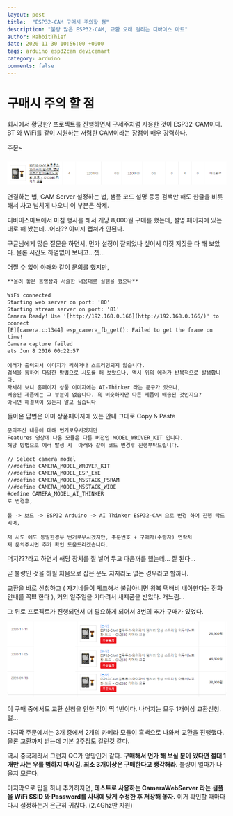 ```yaml
---
layout: post
title:  "ESP32-CAM 구매시 주의할 점"
description: "불량 많은 ESP32-CAM, 교환 오래 걸리는 디바이스 마트"
author: RabbitThief
date: 2020-11-30 10:56:00 +0900
tags: arduino esp32cam devicemart 
category: arduino
comments: false
---	
```




# 구매시 주의 할 점

회사에서 황당한? 프로젝트를 진행하면서 구세주처럼 사용한 것이 ESP32-CAM이다.  BT 와 WiFi를 같이 지원하는 저렴한 CAM이라는 장점이 매우 강력하다.  

주문~

### 

![/assets/article_images/2020-11-30/Untitled.png](/assets/article_images/2020-11-30/Untitled.png)

연결하는 법, CAM Server 설정하는 법, 샘플 코드 설명 등등 검색만 해도 한글을 비롯해서 차고 넘치게 나오니 이 부분은 삭제.

디바이스마트에서 마침 행사를 해서 개당 8,000원 구매를 했는데, 설명 페이지에 있는대로 해 봤는데...어라?? 이미지 캡쳐가 안된다.  

구글님에게 많은 질문을 하면서, 먼가 설정이 잘되었나 싶어서 이짓 저짓을 다 해 보았다.  물론 시간도 하염없이 보내고...쳇...

어쩔 수 없이 아래와 같이 문의를 했지만,

```
**올려 놓은 동영상과 서술한 내용대로 실행을 했으나**

WiFi connected
Starting web server on port: '80'
Starting stream server on port: '81'
Camera Ready! Use '[http://192.168.0.166](http://192.168.0.166/)' to connect
[E][camera.c:1344] esp_camera_fb_get(): Failed to get the frame on time!
Camera capture failed
ets Jun 8 2016 00:22:57

에러가 출력되서 이미지가 찍히거나 스트리밍되지 않습니다.
검색을 통하여 다양한 방법으로 시도를 해 보았으나, 역시 위의 에러가 반복적으로 발생합니다.
자세히 보니 홈페이지 상품 이미지에는 AI-Thinker 라는 문구가 있으나, 
배송된 제품에는 그 부분이 없습니다. 혹 비슷하지만 다른 제품이 배송된 것인지요?
아니면 해결책이 있는지 알고 싶습니다
```

돌아온 답변은 이미 상품페이지에 있는 안내 그대로 Copy & Paste 

```
문의주신 내용에 대해 번거로우시겠지만  
Features 영상에 나온 모듈은 다른 버전인 MODEL_WROVER_KIT 입니다.  
해당 방법으로 에러 발생 시  아래와 같이 코드 변경후 진행부탁드립니다. 

// Select camera model
//#define CAMERA_MODEL_WROVER_KIT
//#define CAMERA_MODEL_ESP_EYE
//#define CAMERA_MODEL_M5STACK_PSRAM
//#define CAMERA_MODEL_M5STACK_WIDE
#define CAMERA_MODEL_AI_THINKER
로 변경후,

툴 -> 보드 -> ESP32 Arduino -> AI Thinker ESP32-CAM 으로 변경 하여 진행 탁드리며, 

재 시도 에도 동일한경우 번거로우시겠지만, 주문번호 + 구매자(수령자) 연락처 
재 문의주시면 추가 확인 도움드리겠습니다.
```

머지???라고 하면서 해당 장치를 잘 넣어 두고 다음꺼를 했는데... 잘 된다... 

곧 불량인 것을 하필 처음으로 잡은 운도 지지리도 없는 경우라고 할까나.

교환을 바로 신청하고 ( 자기네들이 체크해서 불량아니면 왕복 택배비 내야한다는 전화 안내를 꼭!!! 한다 ), 거의 일주일을 기다려서 새제품을 받았다.  개느림...

그 뒤로 프로젝트가 진행되면서 더 필요하게 되어서 3번의 추가 구매가 있었다.

![/assets/article_images/2020-11-30/Untitled1.png](/assets/article_images/2020-11-30/Untitled1.png)

이 구매 중에서도 교환 신청을 안한 적이 딱 1번이다.  나머지는 모두 1개이상 교환신청. 헐...

마지막 주문에서는 3개 중에서 2개의 카메라 모듈이 흑백으로 나와서 교환을 진행했다.  물론 교환까지 받는데 기본 2주정도 걸린것 같다. 

역시 중국제라서 그런지 QC가 엉망인거 같다.  **구매해서 먼가 해 보실 분이 있다면 절대 1개만 사는 우를 범하지 마시길.  최소 3개이상은 구매한다고 생각해라.**  불량이 얼마가 나올지 모른다.

마지막으로 팁을 하나 추가하자면, **테스트로 사용하는 CameraWebServer 라는 샘플을 WiFi SSID 와 Password를 사내에 맞게 수정한 후 저장해 놓자.**  이거 확인할 때마다 다시 설정하는거 은근히 귀찮다. (2.4Ghz만 지원)